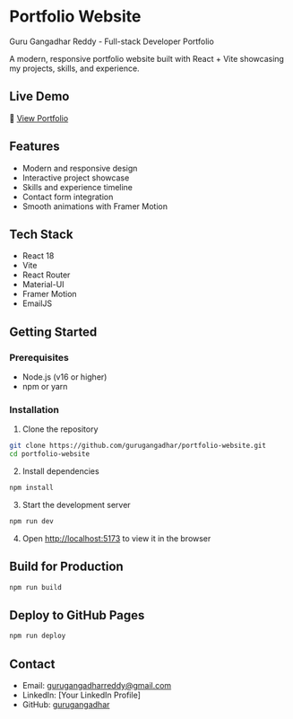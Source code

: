 # Portfolio Website

Guru Gangadhar Reddy - Full-stack Developer Portfolio

A modern, responsive portfolio website built with React + Vite showcasing my projects, skills, and experience.

## Live Demo
🚀 [View Portfolio](https://gurugangadhar.netlify.app/)

## Features
- Modern and responsive design
- Interactive project showcase
- Skills and experience timeline
- Contact form integration
- Smooth animations with Framer Motion

## Tech Stack
- React 18
- Vite
- React Router
- Material-UI
- Framer Motion
- EmailJS

## Getting Started

### Prerequisites
- Node.js (v16 or higher)
- npm or yarn

### Installation
1. Clone the repository
```bash
git clone https://github.com/gurugangadhar/portfolio-website.git
cd portfolio-website
```

2. Install dependencies
```bash
npm install
```

3. Start the development server
```bash
npm run dev
```

4. Open [http://localhost:5173](http://localhost:5173) to view it in the browser

## Build for Production
```bash
npm run build
```

## Deploy to GitHub Pages
```bash
npm run deploy
```

## Contact
- Email: gurugangadharreddy@gmail.com
- LinkedIn: [Your LinkedIn Profile]
- GitHub: [gurugangadhar](https://github.com/gurugangadhar)
